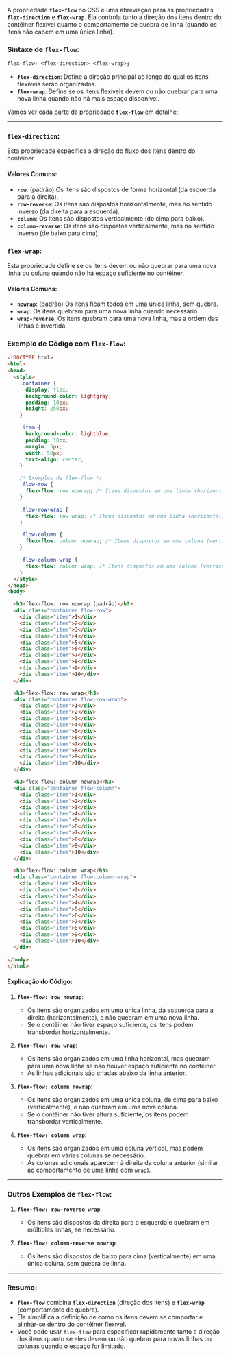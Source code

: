A propriedade **`flex-flow`** no CSS é uma abreviação para as propriedades **`flex-direction`** e **`flex-wrap`**. Ela controla tanto a direção dos itens dentro do contêiner flexível quanto o comportamento de quebra de linha (quando os itens não cabem em uma única linha).

### Sintaxe de `flex-flow`:

```css
flex-flow: <flex-direction> <flex-wrap>;
```

- **`flex-direction`**: Define a direção principal ao longo da qual os itens flexíveis serão organizados.
- **`flex-wrap`**: Define se os itens flexíveis devem ou não quebrar para uma nova linha quando não há mais espaço disponível.

Vamos ver cada parte da propriedade **`flex-flow`** em detalhe:

---

### **`flex-direction`**:
Esta propriedade especifica a direção do fluxo dos itens dentro do contêiner.

#### Valores Comuns:
- **`row`**: (padrão) Os itens são dispostos de forma horizontal (da esquerda para a direita).
- **`row-reverse`**: Os itens são dispostos horizontalmente, mas no sentido inverso (da direita para a esquerda).
- **`column`**: Os itens são dispostos verticalmente (de cima para baixo).
- **`column-reverse`**: Os itens são dispostos verticalmente, mas no sentido inverso (de baixo para cima).

### **`flex-wrap`**:
Esta propriedade define se os itens devem ou não quebrar para uma nova linha ou coluna quando não há espaço suficiente no contêiner.

#### Valores Comuns:
- **`nowrap`**: (padrão) Os itens ficam todos em uma única linha, sem quebra.
- **`wrap`**: Os itens quebram para uma nova linha quando necessário.
- **`wrap-reverse`**: Os itens quebram para uma nova linha, mas a ordem das linhas é invertida.

### Exemplo de Código com `flex-flow`:

```html
<!DOCTYPE html>
<html>
<head>
  <style>
    .container {
      display: flex;
      background-color: lightgray;
      padding: 10px;
      height: 250px;
    }

    .item {
      background-color: lightblue;
      padding: 10px;
      margin: 5px;
      width: 50px;
      text-align: center;
    }

    /* Exemplos de flex-flow */
    .flow-row {
      flex-flow: row nowrap; /* Itens dispostos em uma linha (horizontal) sem quebra */
    }

    .flow-row-wrap {
      flex-flow: row wrap; /* Itens dispostos em uma linha (horizontal) com quebra */
    }

    .flow-column {
      flex-flow: column nowrap; /* Itens dispostos em uma coluna (vertical) sem quebra */
    }

    .flow-column-wrap {
      flex-flow: column wrap; /* Itens dispostos em uma coluna (vertical) com quebra */
    }
  </style>
</head>
<body>

  <h3>flex-flow: row nowrap (padrão)</h3>
  <div class="container flow-row">
    <div class="item">1</div>
    <div class="item">2</div>
    <div class="item">3</div>
    <div class="item">4</div>
    <div class="item">5</div>
    <div class="item">6</div>
    <div class="item">7</div>
    <div class="item">8</div>
    <div class="item">9</div>
    <div class="item">10</div>
  </div>

  <h3>flex-flow: row wrap</h3>
  <div class="container flow-row-wrap">
    <div class="item">1</div>
    <div class="item">2</div>
    <div class="item">3</div>
    <div class="item">4</div>
    <div class="item">5</div>
    <div class="item">6</div>
    <div class="item">7</div>
    <div class="item">8</div>
    <div class="item">9</div>
    <div class="item">10</div>
  </div>

  <h3>flex-flow: column nowrap</h3>
  <div class="container flow-column">
    <div class="item">1</div>
    <div class="item">2</div>
    <div class="item">3</div>
    <div class="item">4</div>
    <div class="item">5</div>
    <div class="item">6</div>
    <div class="item">7</div>
    <div class="item">8</div>
    <div class="item">9</div>
    <div class="item">10</div>
  </div>

  <h3>flex-flow: column wrap</h3>
  <div class="container flow-column-wrap">
    <div class="item">1</div>
    <div class="item">2</div>
    <div class="item">3</div>
    <div class="item">4</div>
    <div class="item">5</div>
    <div class="item">6</div>
    <div class="item">7</div>
    <div class="item">8</div>
    <div class="item">9</div>
    <div class="item">10</div>
  </div>

</body>
</html>
```

#### Explicação do Código:

1. **`flex-flow: row nowrap`**:
   - Os itens são organizados em uma única linha, da esquerda para a direita (horizontalmente), e não quebram em uma nova linha.
   - Se o contêiner não tiver espaço suficiente, os itens podem transbordar horizontalmente.

2. **`flex-flow: row wrap`**:
   - Os itens são organizados em uma linha horizontal, mas quebram para uma nova linha se não houver espaço suficiente no contêiner.
   - As linhas adicionais são criadas abaixo da linha anterior.

3. **`flex-flow: column nowrap`**:
   - Os itens são organizados em uma única coluna, de cima para baixo (verticalmente), e não quebram em uma nova coluna.
   - Se o contêiner não tiver altura suficiente, os itens podem transbordar verticalmente.

4. **`flex-flow: column wrap`**:
   - Os itens são organizados em uma coluna vertical, mas podem quebrar em várias colunas se necessário.
   - As colunas adicionais aparecem à direita da coluna anterior (similar ao comportamento de uma linha com `wrap`).

---

### Outros Exemplos de `flex-flow`:

1. **`flex-flow: row-reverse wrap`**:
   - Os itens são dispostos da direita para a esquerda e quebram em múltiplas linhas, se necessário.

2. **`flex-flow: column-reverse nowrap`**:
   - Os itens são dispostos de baixo para cima (verticalmente) em uma única coluna, sem quebra de linha.

---

### Resumo:
- **`flex-flow`** combina **`flex-direction`** (direção dos itens) e **`flex-wrap`** (comportamento de quebra).
- Ela simplifica a definição de como os itens devem se comportar e alinhar-se dentro do contêiner flexível.
- Você pode usar `flex-flow` para especificar rapidamente tanto a direção dos itens quanto se eles devem ou não quebrar para novas linhas ou colunas quando o espaço for limitado.